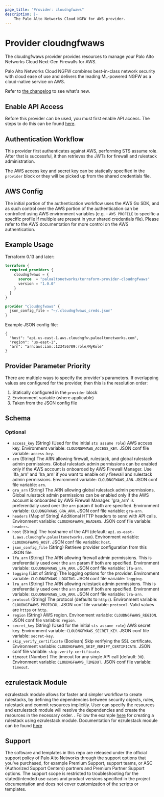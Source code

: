 ```yaml
---
page_title: "Provider: cloudngfwaws"
description: |-
    The Palo Alto Networks Cloud NGFW for AWS provider.
---
```


# Provider cloudngfwaws

The cloudngfwaws provider provides resources to manage your Palo Alto Networks Cloud Next-Gen Firewalls for AWS.

Palo Alto Networks Cloud NGFW combines best-in-class network security with cloud ease of use and delivers the leading ML-powered NGFW as a cloud-native service on AWS.

Refer to [the changelog](https://github.com/PaloAltoNetworks/terraform-provider-cloudngfwaws/blob/main/CHANGELOG.md) to see what's new.


## Enable API Access

Before this provider can be used, you must first enable API access.  The steps to do this can be found [here](https://pan.dev/cloudngfw/aws/api/).


## Authentication Workflow

This provider first authenticates against AWS, performing STS assume role. After that is successful, it then retrieves the JWTs for firewall and rulestack administration.

The AWS access key and secret key can be statically specified in the `provider` block or they will be picked up from the shared credentials file.


## AWS Config

The initial portion of the authentication workflow uses the AWS Go SDK, and as such control over the AWS portion of the authentication can be controlled using AWS environment variables (e.g. - `AWS_PROFILE` to specific a specific profile if multiple are present in your shared credentials file).  Please refer to the AWS documentation for more control on the AWS authentication.


## Example Usage

Terraform 0.13 and later:

```terraform
terraform {
  required_providers {
    cloudngfwaws = {
      source  = "paloaltonetworks/terraform-provider-cloudngfwaws"
      version = "1.0.0"
    }
  }
}

provider "cloudngfwaws" {
  json_config_file = "~/.cloudngfwaws_creds.json"
}
```

Example JSON config file:

```shell
{
  "host": "api.us-east-1.aws.cloudngfw.paloaltonetworks.com",
  "region": "us-east-1",
  "arn": "arn:aws:iam::123456789:role/MyRole"
}
```


## Provider Parameter Priority

There are multiple ways to specify the provider's parameters.  If overlapping values are configured for the provider, then this is the resolution order:

1. Statically configured in the `provider` block
2. Environment variable (where applicable)
3. Taken from the JSON config file


<!-- schema generated by tfplugindocs -->
## Schema

### Optional

- `access_key` (String) (Used for the initial `sts assume role`) AWS access key. Environment variable: `CLOUDNGFWAWS_ACCESS_KEY`. JSON conf file variable: `access-key`.
- `arn` (String) The ARN allowing firewall, rulestack, and global rulestack admin permissions. Global rulestack admin permissions can be enabled only if the AWS account is onboarded by AWS Firewall Manager. Use 'lfa_arn' and 'lra_arn' if you want to enable only firewall and rulestack admin permissions. Environment variable: `CLOUDNGFWAWS_ARN`. JSON conf file variable: `arn`.
- `gra_arn` (String) The ARN allowing global rulestack admin permissions. Global rulestack admin permissions can be enabled only if the AWS account is onboarded by AWS Firewall Manager. 'gra_arn' is preferentially used over the `arn` param if both are specified. Environment variable: `CLOUDNGFWAWS_GRA_ARN`. JSON conf file variable: `gra-arn`.
- `headers` (Map of String) Additional HTTP headers to send with API calls. Environment variable: `CLOUDNGFWAWS_HEADERS`. JSON conf file variable: `headers`.
- `host` (String) The hostname of the API (default: `api.us-east-1.aws.cloudngfw.paloaltonetworks.com`). Environment variable: `CLOUDNGFWAWS_HOST`. JSON conf file variable: `host`.
- `json_config_file` (String) Retrieve provider configuration from this JSON file.
- `lfa_arn` (String) The ARN allowing firewall admin permissions. This is preferentially used over the `arn` param if both are specified. Environment variable: `CLOUDNGFWAWS_LFA_ARN`. JSON conf file variable: `lfa-arn`.
- `logging` (List of String) The logging options for the provider. Environment variable: `CLOUDNGFWAWS_LOGGING`. JSON conf file variable: `logging`.
- `lra_arn` (String) The ARN allowing rulestack admin permissions. This is preferentially used over the `arn` param if both are specified. Environment variable: `CLOUDNGFWAWS_LRA_ARN`. JSON conf file variable: `lra-arn`.
- `protocol` (String) The protocol (defaults to `https`). Environment variable: `CLOUDNGFWAWS_PROTOCOL`. JSON conf file variable: `protocol`. Valid values are `https` or `http`.
- `region` (String) AWS region. Environment variable: `CLOUDNGFWAWS_REGION`. JSON conf file variable: `region`.
- `secret_key` (String) (Used for the initial `sts assume role`) AWS secret key. Environment variable: `CLOUDNGFWAWS_SECRET_KEY`. JSON conf file variable: `secret-key`.
- `skip_verify_certificate` (Boolean) Skip verifying the SSL certificate. Environment variable: `CLOUDNGFWAWS_SKIP_VERIFY_CERTIFICATE`. JSON conf file variable: `skip-verify-certificate`.
- `timeout` (Number) The timeout for any single API call (default: `30`). Environment variable: `CLOUDNGFWAWS_TIMEOUT`. JSON conf file variable: `timeout`.

## ezrulestack Module

ezrulestack module allows for faster and simpler workflow to create rulestacks, by defining the dependencies
between security objects, rules, rulestack and commit resources implicitly. User can specify the resources
and ezrulestack module will resolve the dependencies and create the resources in the necessary order.
. Follow the example [here](https://github.com/PaloAltoNetworks/terraform-provider-cloudngfwaws/tree/main/examples/modules/ezrulestack) for creating a rulestack using ezrulestack module.
Documentation for ezrulestack module can be found [here](https://registry.terraform.io/providers/PaloAltoNetworks/cloudngfwaws/latest/docs/guides/ezrulestack)

## Support

The software and templates in this repo are released under the official support policy of Palo Alto Networks through the support options that you've purchased, for example Premium Support, support teams, or ASC (Authorized Support Centers) partners and Premium Partner Support options. The support scope is restricted to troubleshooting for the stated/intended use cases and product versions specified in the project documentation and does not cover customization of the scripts or templates.
